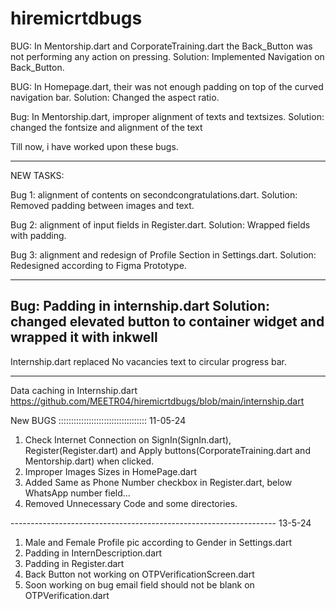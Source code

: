 # hiremicrtdbugs
BUG: In Mentorship.dart and CorporateTraining.dart the Back_Button was not performing any action on pressing.
Solution: Implemented Navigation on Back_Button.

BUG: In Homepage.dart, their was not enough padding on top of the curved navigation bar.
Solution: Changed the aspect ratio.

Bug: In Mentorship.dart, improper alignment of texts and textsizes.
Solution: changed the fontsize and alignment of the text

Till now, i have worked upon these bugs.

-------------------------

NEW TASKS:

Bug 1: alignment of contents on secondcongratulations.dart.
Solution: Removed padding between images and text.

Bug 2: alignment of input fields in Register.dart.
Solution: Wrapped fields with padding.

Bug 3: alignment and redesign of Profile Section in Settings.dart.
Solution: Redesigned according to Figma Prototype.

-----------------------
Bug: Padding in internship.dart
Solution: changed elevated button to container widget and wrapped it with inkwell
---------------------------
Internship.dart
replaced No vacancies text to circular progress bar.

---------------------------------------------------------------

Data caching in Internship.dart https://github.com/MEETR04/hiremicrtdbugs/blob/main/internship.dart

New BUGS ::::::::::::::::::::::::::::::::::: 11-05-24

1. Check Internet Connection on SignIn(SignIn.dart), Register(Register.dart) and Apply buttons(CorporateTraining.dart and Mentorship.dart) when clicked.
2. Improper Images Sizes in HomePage.dart 
3. Added Same as Phone Number checkbox in Register.dart, below WhatsApp number field...
4. Removed Unnecessary Code and some directories.

------------------------------------------------------------------ 13-5-24
1. Male and Female Profile pic according to Gender in Settings.dart
2. Padding in InternDescription.dart
3. Padding in Register.dart
4. Back Button not working  on OTPVerificationScreen.dart
5. Soon working on bug email field should not be blank on OTPVerification.dart
